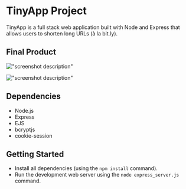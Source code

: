 # TinyApp Project

TinyApp is a full stack web application built with Node and Express that allows users to shorten long URLs (à la bit.ly).

## Final Product

!["screenshot description"](tinyapp/docs/urls-page-user-login.PNG)

!["screenshot description"](#)

## Dependencies

- Node.js
- Express
- EJS
- bcryptjs
- cookie-session

## Getting Started

- Install all dependencies (using the `npm install` command).
- Run the development web server using the `node express_server.js` command.